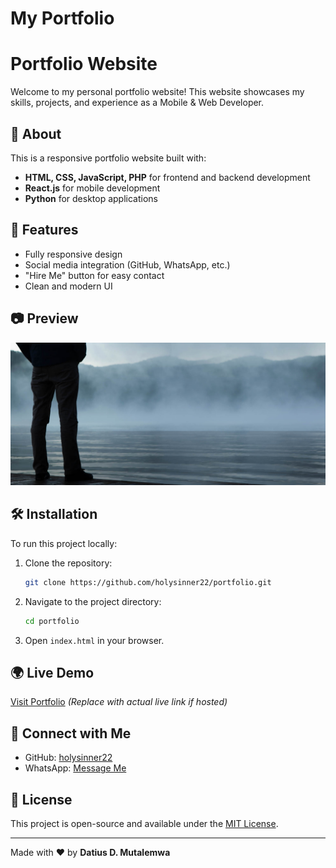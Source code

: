 # My Portfolio
# Portfolio Website

Welcome to my personal portfolio website! This website showcases my skills, projects, and experience as a Mobile & Web Developer.

## 📌 About
This is a responsive portfolio website built with:
- **HTML, CSS, JavaScript, PHP** for frontend and backend development
- **React.js** for mobile development
- **Python** for desktop applications

## 🚀 Features
- Fully responsive design
- Social media integration (GitHub, WhatsApp, etc.)
- "Hire Me" button for easy contact
- Clean and modern UI

## 📷 Preview
![Portfolio Screenshot](images/banner-bg.jpg)

## 🛠 Installation
To run this project locally:
1. Clone the repository:
   ```bash
   git clone https://github.com/holysinner22/portfolio.git
   ```
2. Navigate to the project directory:
   ```bash
   cd portfolio
   ```
3. Open `index.html` in your browser.

## 🌍 Live Demo
[Visit Portfolio](#) *(Replace with actual live link if hosted)*

## 🤝 Connect with Me
- GitHub: [holysinner22](https://github.com/holysinner22)
- WhatsApp: [Message Me](https://wa.me/+255748070775)

## 📜 License
This project is open-source and available under the [MIT License](LICENSE).

---
Made with ❤️ by **Datius D. Mutalemwa**

